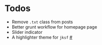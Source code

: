 # Todos

- Remove `.txt` class from posts
- Better grunt workflow for homepage page
- Slider indicator
- A highlighter theme for `jksf` [#](https://github.com/richleland/pygments-css)